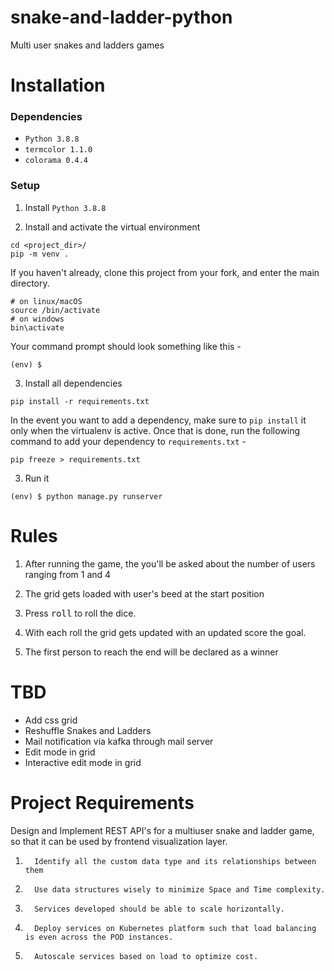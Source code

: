 # snake-and-ladder-python

Multi user snakes and ladders games

# Installation

### Dependencies

- `Python 3.8.8`
- `termcolor 1.1.0`
- `colorama 0.4.4`

### Setup

1. Install `Python 3.8.8`

2. Install and activate the virtual environment
```
cd <project_dir>/
pip -m venv .
```

If you haven't already, clone this project from your fork, and enter the main directory.

```
# on linux/macOS
source /bin/activate
# on windows
bin\activate
```

Your command prompt should look something like this -

```
(env) $ 
```

3. Install all dependencies

```
pip install -r requirements.txt
```

In the event you want to add a dependency, make sure to `pip install` it only when the virtualenv is active. Once that is done, run the following command to add your dependency to `requirements.txt` -
```
pip freeze > requirements.txt
```

3. Run it

```
(env) $ python manage.py runserver
```

# Rules

1. After running the game, the you'll be asked about the number of users ranging from 1 and 4 

2. The grid gets loaded with user's beed at the start position

3. Press <kbd>roll</kbd> to roll the dice.

4. With each roll the grid gets updated with an updated score the goal.

5. The first person to reach the end will be declared as a winner

# TBD
- Add css grid
- Reshuffle Snakes and Ladders
- Mail notification via kafka through mail server
- Edit mode in grid
- Interactive edit mode in grid
# Project Requirements
Design and Implement REST API's for a multiuser snake and ladder game, so that it can be used by frontend visualization layer. 

1.       Identify all the custom data type and its relationships between them 

2.       Use data structures wisely to minimize Space and Time complexity. 

3.       Services developed should be able to scale horizontally. 

4.       Deploy services on Kubernetes platform such that load balancing is even across the POD instances.

5.       Autoscale services based on load to optimize cost.
